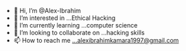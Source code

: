 - 👋 Hi, I’m @Alex-Ibrahim
- 👀 I’m interested in ...Ethical Hacking 
- 🌱 I’m currently learning ...computer science
- 💞️ I’m looking to collaborate on ...hacking skills 
- 📫 How to reach me ...alexibrahimkamara1997@gmail.com

<!---
Alex-Ibrahim/Alex-Ibrahim is a ✨ special ✨ repository because its `README.md` (this file) appears on your GitHub profile.
You can click the Preview link to take a look at your changes.
--->
